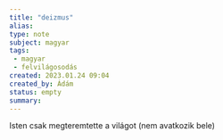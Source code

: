 ```yaml
---
title: "deizmus"
alias: 
type: note
subject: magyar
tags:
 - magyar
 - felvilágosodás
created: 2023.01.24 09:04
created_by: Ádám
status: empty
summary: 
---
```

Isten csak megteremtette a világot (nem avatkozik bele)